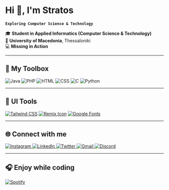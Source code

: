 # Hi 👋, I'm Stratos

**`Exploring Computer Science & Technology`**

🎓 **Student in Applied Informatics (Computer Science & Technology)**  
📍 **University of Macedonia**, Thessaloniki  
💻 **Missing in Action** 

---

## 💼 My Toolbox

![Java](https://img.shields.io/badge/Java-%23ED8B00.svg?style=flat&logo=java&logoColor=white)
![PHP](https://img.shields.io/badge/PHP-%23777BB4.svg?style=flat&logo=php&logoColor=white)
![HTML](https://img.shields.io/badge/HTML-%23E34F26.svg?style=flat&logo=html5&logoColor=white)
![CSS](https://img.shields.io/badge/CSS-%231572B6.svg?style=flat&logo=css3&logoColor=white)
![C](https://img.shields.io/badge/C-%2300599C.svg?style=flat&logo=c&logoColor=white)
![Python](https://img.shields.io/badge/Python-%233776AB.svg?style=flat&logo=python&logoColor=white)


---

## 🎨 UI Tools

[![Tailwind CSS](https://img.shields.io/badge/Tailwind%20CSS-Color%20Generator-blue?logo=tailwindcss&logoColor=white)](https://uicolors.app/create)
[![Remix Icon](https://img.shields.io/badge/Remix%20Icon-Open%20Source%20Icons-lightgrey?logo=remixicon&logoColor=black)](https://remixicon.com)
[![Google Fonts](https://img.shields.io/badge/Google%20Fonts-Browse%20Fonts-4285F4?logo=googlefonts&logoColor=white)](https://fonts.google.com)

---

## 🌐 Connect with me

<a href="https://www.instagram.com/xatzhs.s/" target="blank">
  <img src="https://skillicons.dev/icons?i=instagram" alt="Instagram" />
</a>
<a href="https://www.linkedin.com/in/stratos-chatzimichail-2352a6331/" target="blank">
  <img src="https://skillicons.dev/icons?i=linkedin" alt="LinkedIn" />
</a>
<a href="https://x.com/StratosXatzhs" target="blank">
  <img src="https://skillicons.dev/icons?i=twitter" alt="Twitter" />
</a>
<a href="https://mail.google.com/mail/?view=cm&to=chatzimichailstratos@gmail.com" target="blank">
  <img src="https://skillicons.dev/icons?i=gmail" alt="Gmail" />
</a>
<a href="https://discord.com/users/566942684552495105" target="blank">
  <img src="https://skillicons.dev/icons?i=discord" alt="Discord" />
</a>

---

## 🎧 Enjoy while coding

[![Spotify](https://img.shields.io/badge/Spotify-Playlist-1DB954?logo=spotify&logoColor=white)](https://open.spotify.com/playlist/56YzMTJxRBPqICLkHnaEnK?si=0733db6655a14769)
